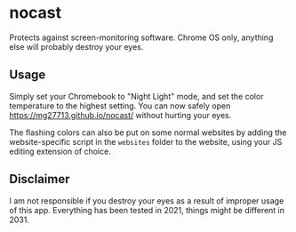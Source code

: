 # nocast
Protects against screen-monitoring software. Chrome OS only, anything else will probably destroy your eyes.

## Usage
Simply set your Chromebook to "Night Light" mode, and set the color temperature to the highest setting. You can now safely open https://mg27713.github.io/nocast/ without hurting your eyes.

The flashing colors can also be put on some normal websites by adding the website-specific script in the `websites` folder to the website, using your JS editing extension of choice.

## Disclaimer
I am not responsible if you destroy your eyes as a result of improper usage of this app. Everything has been tested in 2021, things might be different in 2031.
